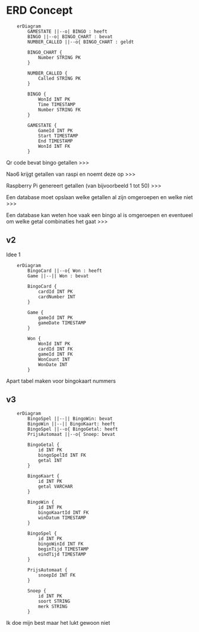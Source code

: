 # ERD Concept

```mermaid
    erDiagram
        GAMESTATE ||--o| BINGO : heeft
        BINGO ||--o| BINGO_CHART : bevat
        NUMBER_CALLED ||--o{ BINGO_CHART : geldt

        BINGO_CHART {
            Number STRING PK
        }

        NUMBER_CALLED {
            Called STRING PK
        }

        BINGO {
            WonId INT PK
            Time TIMESTAMP
            Number STRING FK
        }

        GAMESTATE {
            GameId INT PK
            Start TIMESTAMP
            End TIMESTAMP
            WonId INT FK
        }
```

Qr code bevat bingo getallen >>> 

Nao6 krijgt getallen van raspi en noemt deze op >>> 

Raspberry Pi genereert getallen (van bijvoorbeeld 1 tot 50) >>>

Een database moet opslaan welke getallen al zijn omgeroepen en welke niet >>>

Een database kan weten hoe vaak een bingo al is omgeroepen en eventueel om welke getal combinaties het gaat >>>

## v2

Idee 1 

```mermaid
    erDiagram
        BingoCard ||--o{ Won : heeft
        Game ||--|| Won : bevat

        BingoCard {
            cardId INT PK
            cardNumber INT
        }

        Game {
            gameId INT PK
            gameDate TIMESTAMP 
        }

        Won {
            WonId INT PK
            cardId INT FK
            gameId INT FK
            WonCount INT
            WonDate INT 
        }
```

Apart tabel maken voor bingokaart nummers

## v3

```mermaid
    erDiagram
        BingoSpel ||--|| BingoWin: bevat
        BingoWin ||--|| BingoKaart: heeft 
        BingoSpel ||--o{ BingoGetal: heeft
        PrijsAutomaat ||--o{ Snoep: bevat

        BingoGetal {
            id INT PK
            bingoSpelId INT FK
            getal INT
        }

        BingoKaart {
            id INT PK
            getal VARCHAR
        }

        BingoWin {
            id INT PK
            bingoKaartId INT FK
            winDatum TIMESTAMP
        }

        BingoSpel {
            id INT PK
            bingoWinId INT FK
            beginTijd TIMESTAMP 
            eindTijd TIMESTAMP 
        }

        PrijsAutomaat {
            snoepId INT FK
        }

        Snoep {
            id INT PK
            soort STRING
            merk STRING
        }
```

Ik doe mijn best maar het lukt gewoon niet



